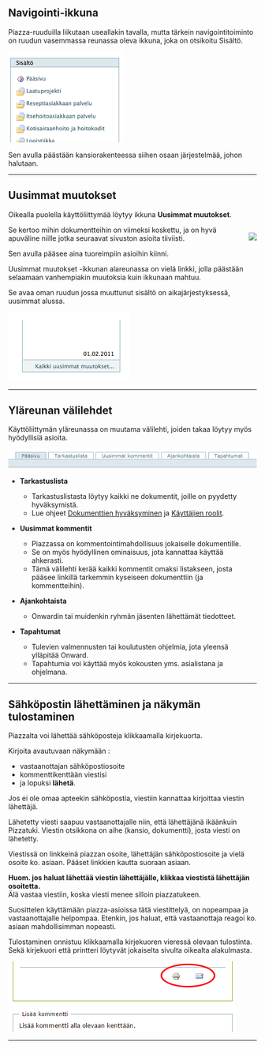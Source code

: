 
## Navigointi-ikkuna

Piazza-ruuduilla liikutaan useallakin tavalla, mutta tärkein navigointitoiminto on ruudun vasemmassa reunassa oleva ikkuna, joka on otsikoitu Sisältö. 

![Image](kuvat/kuva-138.png)

Sen avulla päästään kansiorakenteessa siihen osaan järjestelmää, johon halutaan.

----

## Uusimmat muutokset

Oikealla puolella käyttöliittymää löytyy ikkuna **Uusimmat muutokset**. 

<p style="float:right;">
	<img src="../kuvat/kuva-139.png">
</p>

Se kertoo mihin dokumentteihin on viimeksi koskettu, ja on hyvä apuväline niille jotka seuraavat sivuston asioita tiiviisti.

Sen avulla pääsee aina tuoreimpiin asioihin kiinni.

Uusimmat muutokset -ikkunan alareunassa on vielä linkki, jolla päästään selaamaan vanhempiakin muutoksia kuin ikkunaan mahtuu.

Se avaa oman ruudun jossa muuttunut sisältö on aikajärjestyksessä, uusimmat alussa.

![Image](kuvat/kuva-140.png)

----

## Yläreunan välilehdet

Käyttöliittymän yläreunassa on muutama välilehti, joiden takaa löytyy myös hyödyllisiä asioita.

![Image](kuvat/kuva-141.png)


* __Tarkastuslista__

	- Tarkastuslistasta löytyy kaikki ne dokumentit, joille on pyydetty hyväksymistä.
	- Lue ohjeet [Dokumenttien hyväksyminen](dokumentin_yllapito/#dokumentin-hyvaksyminen) ja [Käyttäjien roolit](kayttajien_roolit).

* __Uusimmat kommentit__

	- Piazzassa on kommentointimahdollisuus jokaiselle dokumentille.
	- Se on myös hyödyllinen ominaisuus, jota kannattaa käyttää ahkerasti.
	- Tämä välilehti kerää kaikki kommentit omaksi listakseen, josta pääsee linkillä tarkemmin kyseiseen dokumenttiin (ja kommentteihin).

* __Ajankohtaista__

	- Onwardin tai muidenkin ryhmän jäsenten lähettämät tiedotteet. 

* __Tapahtumat__

	- Tulevien valmennusten tai koulutusten ohjelmia, jota yleensä ylläpitää Onward.
	- Tapahtumia voi käyttää myös kokousten yms. asialistana ja ohjelmana.

----

## Sähköpostin lähettäminen ja näkymän tulostaminen

Piazzalta voi lähettää sähköposteja klikkaamalla kirjekuorta.

Kirjoita avautuvaan näkymään :

- vastaanottajan sähköpostiosoite
- kommenttikenttään viestisi
- ja lopuksi __lähetä__.

Jos ei ole omaa apteekin sähköpostia, viestiin kannattaa kirjoittaa viestin lähettäjä.

Lähetetty viesti saapuu vastaanottajalle niin, että lähettäjänä ikäänkuin Pizzatuki.
Viestin otsikkona on aihe (kansio, dokumentti), josta viesti on lähetetty.

Viestissä on linkkeinä piazzan osoite, lähettäjän sähköpostiosoite ja vielä osoite ko. asiaan.
Pääset linkkien kautta suoraan asiaan. 

__Huom. jos haluat lähettää viestin lähettäjälle, klikkaa viestistä lähettäjän osoitetta.__<br>
Älä vastaa viestiin, koska viesti menee silloin piazzatukeen.

Suosittelen käyttämään piazza-asioissa tätä viestittelyä, on nopeampaa ja vastaanottajalle helpompaa.
Etenkin, jos haluat, että vastaanottaja reagoi ko. asiaan mahdollisimman nopeasti.

Tulostaminen onnistuu klikkaamalla kirjekuoren vieressä olevaan tulostinta.
Sekä kirjekuori että printteri löytyvät jokaiselta sivulta oikealta alakulmasta.

![Image](kuvat/kirjekuori.png)

----
